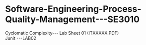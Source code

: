 # Software-Engineering-Process-Quality-Management---SE3010

Cyclomatic Complexity--- Lab Sheet 01  (ITXXXXX.PDF)<br>
Junit ---LAB02
